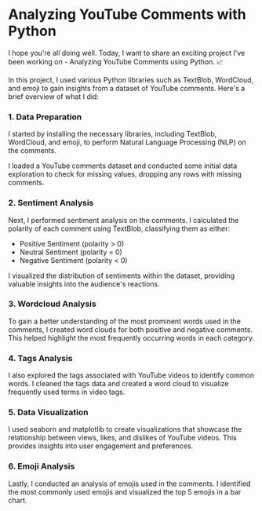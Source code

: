 # Analyzing YouTube Comments with Python 

 I hope you're all doing well. Today, I want to share an exciting project I've been working on - Analyzing YouTube Comments using Python. 📈

In this project, I used various Python libraries such as TextBlob, WordCloud, and emoji to gain insights from a dataset of YouTube comments. Here's a brief overview of what I did:

### 1. Data Preparation 
I started by installing the necessary libraries, including TextBlob, WordCloud, and emoji, to perform Natural Language Processing (NLP) on the comments.

I loaded a YouTube comments dataset and conducted some initial data exploration to check for missing values, dropping any rows with missing comments.

### 2. Sentiment Analysis 
Next, I performed sentiment analysis on the comments. I calculated the polarity of each comment using TextBlob, classifying them as either:
- Positive Sentiment (polarity > 0)
- Neutral Sentiment (polarity = 0)
- Negative Sentiment (polarity < 0)

I visualized the distribution of sentiments within the dataset, providing valuable insights into the audience's reactions.

### 3. Wordcloud Analysis 
To gain a better understanding of the most prominent words used in the comments, I created word clouds for both positive and negative comments. This helped highlight the most frequently occurring words in each category.

### 4. Tags Analysis 
I also explored the tags associated with YouTube videos to identify common words. I cleaned the tags data and created a word cloud to visualize frequently used terms in video tags.

### 5. Data Visualization 
I used seaborn and matplotlib to create visualizations that showcase the relationship between views, likes, and dislikes of YouTube videos. This provides insights into user engagement and preferences.

### 6. Emoji Analysis 
Lastly, I conducted an analysis of emojis used in the comments. I identified the most commonly used emojis and visualized the top 5 emojis in a bar chart.


